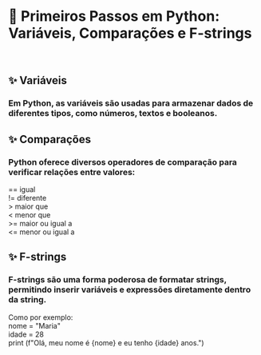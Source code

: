 <h1> 💎 Primeiros Passos em Python: Variáveis, Comparações e F-strings</h1> <br>

<h2> ✨ Variáveis</h2>
<h3>Em Python, as variáveis são usadas para armazenar dados de diferentes tipos, como números, textos e booleanos.
</h3>


 <h2> ✨ Comparações</h2>
<h3>Python oferece diversos operadores de comparação para verificar relações entre valores:
</h3> 
== igual  <br>
!= diferente  <br>
> maior que  <br>
< menor que  <br>
>= maior ou igual a  <br>
<= menor ou igual a  <br>


 <h2> ✨ F-strings</h2>
 <h3> F-strings são uma forma poderosa de formatar strings, permitindo inserir variáveis e expressões diretamente dentro da string.
</h3> 
Como por exemplo: <br>
nome = "Maria" <br>
idade = 28 <br>
print (f"Olá, meu nome é {nome} e eu tenho {idade} anos.") <br>




